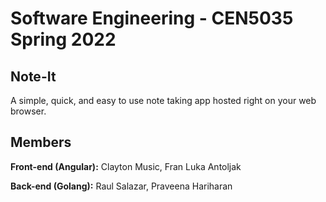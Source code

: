 # Software Engineering - CEN5035 Spring 2022
## Note-It
A simple, quick, and easy to use note taking app hosted right on your web browser.

## Members
**Front-end (Angular):**  Clayton Music, Fran Luka Antoljak

**Back-end (Golang):** Raul Salazar, Praveena Hariharan

